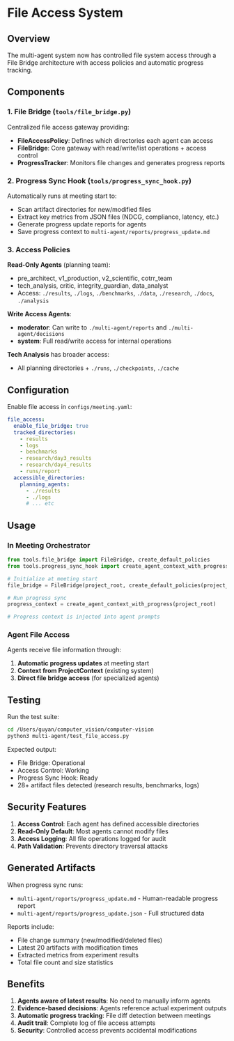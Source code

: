 # File Access System

## Overview

The multi-agent system now has controlled file system access through a File Bridge architecture with access policies and automatic progress tracking.

## Components

### 1. File Bridge (`tools/file_bridge.py`)

Centralized file access gateway providing:
- **FileAccessPolicy**: Defines which directories each agent can access
- **FileBridge**: Core gateway with read/write/list operations + access control
- **ProgressTracker**: Monitors file changes and generates progress reports

### 2. Progress Sync Hook (`tools/progress_sync_hook.py`)

Automatically runs at meeting start to:
- Scan artifact directories for new/modified files
- Extract key metrics from JSON files (NDCG, compliance, latency, etc.)
- Generate progress update reports for agents
- Save progress context to `multi-agent/reports/progress_update.md`

### 3. Access Policies

**Read-Only Agents** (planning team):
- pre_architect, v1_production, v2_scientific, cotrr_team
- tech_analysis, critic, integrity_guardian, data_analyst
- Access: `./results`, `./logs`, `./benchmarks`, `./data`, `./research`, `./docs`, `./analysis`

**Write Access Agents**:
- **moderator**: Can write to `./multi-agent/reports` and `./multi-agent/decisions`
- **system**: Full read/write access for internal operations

**Tech Analysis** has broader access:
- All planning directories + `./runs`, `./checkpoints`, `./cache`

## Configuration

Enable file access in `configs/meeting.yaml`:

```yaml
file_access:
  enable_file_bridge: true
  tracked_directories:
    - results
    - logs
    - benchmarks
    - research/day3_results
    - research/day4_results
    - runs/report
  accessible_directories:
    planning_agents:
      - ./results
      - ./logs
      # ... etc
```

## Usage

### In Meeting Orchestrator

```python
from tools.file_bridge import FileBridge, create_default_policies
from tools.progress_sync_hook import create_agent_context_with_progress

# Initialize at meeting start
file_bridge = FileBridge(project_root, create_default_policies(project_root))

# Run progress sync
progress_context = create_agent_context_with_progress(project_root)

# Progress context is injected into agent prompts
```

### Agent File Access

Agents receive file information through:
1. **Automatic progress updates** at meeting start
2. **Context from ProjectContext** (existing system)
3. **Direct file bridge access** (for specialized agents)

## Testing

Run the test suite:

```bash
cd /Users/guyan/computer_vision/computer-vision
python3 multi-agent/test_file_access.py
```

Expected output:
- File Bridge: Operational
- Access Control: Working
- Progress Sync Hook: Ready
- 28+ artifact files detected (research results, benchmarks, logs)

## Security Features

1. **Access Control**: Each agent has defined accessible directories
2. **Read-Only Default**: Most agents cannot modify files
3. **Access Logging**: All file operations logged for audit
4. **Path Validation**: Prevents directory traversal attacks

## Generated Artifacts

When progress sync runs:
- `multi-agent/reports/progress_update.md` - Human-readable progress report
- `multi-agent/reports/progress_update.json` - Full structured data

Reports include:
- File change summary (new/modified/deleted files)
- Latest 20 artifacts with modification times
- Extracted metrics from experiment results
- Total file count and size statistics

## Benefits

1. **Agents aware of latest results**: No need to manually inform agents
2. **Evidence-based decisions**: Agents reference actual experiment outputs
3. **Automatic progress tracking**: File diff detection between meetings
4. **Audit trail**: Complete log of file access attempts
5. **Security**: Controlled access prevents accidental modifications
